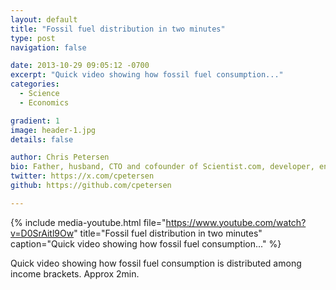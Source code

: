 ```yaml
---
layout: default
title: "Fossil fuel distribution in two minutes"
type: post
navigation: false

date: 2013-10-29 09:05:12 -0700
excerpt: "Quick video showing how fossil fuel consumption..."
categories:
  - Science
  - Economics

gradient: 1
image: header-1.jpg
details: false

author: Chris Petersen
bio: Father, husband, CTO and cofounder of Scientist.com, developer, entrepreneur and technologist.
twitter: https://x.com/cpetersen
github: https://github.com/cpetersen

---
```


{% include media-youtube.html file="https://www.youtube.com/watch?v=D0SrAitl9Ow" title="Fossil fuel distribution in two minutes" caption="Quick video showing how fossil fuel consumption..." %}

Quick video showing how fossil fuel consumption is distributed among income brackets. Approx 2min. 

 
